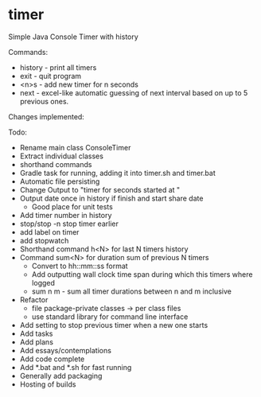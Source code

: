 # timer
Simple Java Console Timer with history

Commands:
- history - print all timers 
- exit - quit program
- \<n\>s - add new timer for n seconds
- next - excel-like automatic guessing of next interval based on up to 5 previous ones.

Changes implemented:


Todo:
- Rename main class ConsoleTimer
- Extract individual classes
- shorthand commands
- Gradle task for running, adding it into timer.sh and timer.bat
- Automatic file persisting
- Change Output to "timer <id> for <n> seconds started at <date-time>"
- Output date once in history if finish and start share date 
    - Good place for unit tests
- Add timer number in history
- stop/stop -n stop timer earlier
- add label on timer
- add stopwatch 
- Shorthand command h\<N\> for last N timers history
- Command sum\<N\> for duration sum of previous N timers
    - Convert to hh::mm::ss format
    - Add outputting wall clock time span during which this timers where logged
    - sum n m - sum all timer durations between n and m inclusive
- Refactor 
    - file package-private classes -> per class files
    - use standard library for command line interface
- Add setting to stop previous timer when a new one starts
- Add tasks
- Add plans
- Add essays/contemplations
- Add code complete
- Add *.bat and *.sh for fast running
- Generally add packaging
- Hosting of builds
